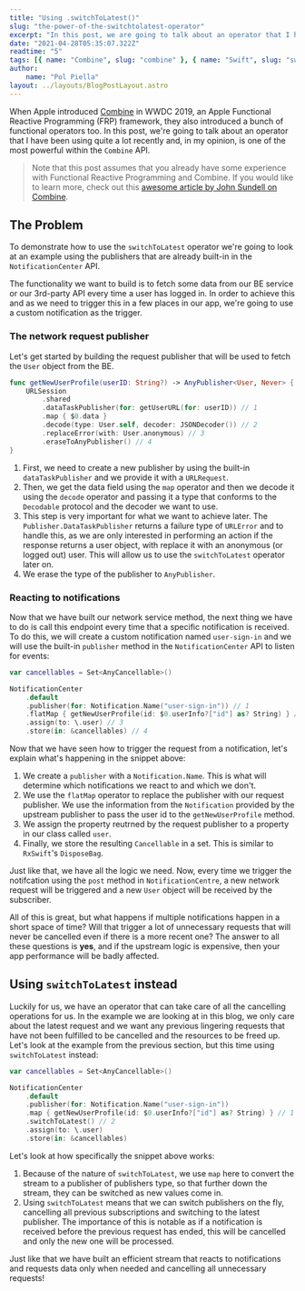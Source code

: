 ```yaml
---
title: "Using .switchToLatest()"
slug: "the-power-of-the-switchtolatest-operator"
excerpt: "In this post, we are going to talk about an operator that I have been using quite a lot recently and, in my opinion, is one of the most powerful within the Combine API."
date: "2021-04-28T05:35:07.322Z"
readtime: "5"
tags: [{ name: "Combine", slug: "combine" }, { name: "Swift", slug: "swift" }]
author:
    name: "Pol Piella"
layout: ../layouts/BlogPostLayout.astro
---
```


When Apple introduced [Combine](https://developer.apple.com/documentation/combine) in WWDC 2019, an Apple Functional Reactive Programming (FRP) framework, they also introduced a bunch of functional operators too. In this post, we're going to talk about an operator that I have been using quite a lot recently and, in my opinion, is one of the most powerful within the `Combine` API.

> Note that this post assumes that you already have some experience with Functional Reactive Programming and Combine. If you would like to learn more, check out this [awesome article by John Sundell on Combine](https://www.swiftbysundell.com/basics/combine/).

## The Problem

To demonstrate how to use the `switchToLatest` operator we're going to look at an example using the publishers that are already built-in in the `NotificationCenter` API.

The functionality we want to build is to fetch some data from our BE service or our 3rd-party API every time a user has logged in. In order to achieve this and as we need to trigger this in a few places in our app, we're going to use a custom notification as the trigger.

### The network request publisher

Let's get started by building the request publisher that will be used to fetch the `User` object from the BE.

```swift:DataFetcher.swift
func getNewUserProfile(userID: String?) -> AnyPublisher<User, Never> {
    URLSession
        .shared
        .dataTaskPublisher(for: getUserURL(for: userID)) // 1
        .map { $0.data }
        .decode(type: User.self, decoder: JSONDecoder()) // 2
        .replaceError(with: User.anonymous) // 3
        .eraseToAnyPublisher() // 4
}
```

1. First, we need to create a new publisher by using the built-in `dataTaskPublisher` and we provide it with a `URLRequest`.
2. Then, we get the data field using the `map` operator and then we decode it using the `decode` operator and passing it a type that conforms to the `Decodable` protocol and the decoder we want to use.
3. This step is very important for what we want to achieve later. The `Publisher.DataTaskPublisher` returns a failure type of `URLError` and to handle this, as we are only interested in performing an action if the response returns a user object, with replace it with an anonymous (or logged out) user. This will allow us to use the `switchToLatest` operator later on.
4. We erase the type of the publisher to `AnyPublisher`.

### Reacting to notifications

Now that we have built our network service method, the next thing we have to do is call this endpoint every time that a specific notification is received. To do this, we will create a custom notification named `user-sign-in` and we will use the built-in `publisher` method in the `NotificationCenter` API to listen for events:

```swift:DataFetcher.swift
var cancellables = Set<AnyCancellable>()

NotificationCenter
    .default
    .publisher(for: Notification.Name("user-sign-in")) // 1
    .flatMap { getNewUserProfile(id: $0.userInfo?["id"] as? String) } // 2
    .assign(to: \.user) // 3
    .store(in: &cancellables) // 4
```

Now that we have seen how to trigger the request from a notification, let's explain what's happening in the snippet above:

1. We create a `publisher` with a `Notification.Name`. This is what will determine which notifications we react to and which we don't.
2. We use the `flatMap` operator to replace the publisher with our request publisher. We use the information from the `Notification` provided by the upstream publisher to pass the user id to the `getNewUserProfile` method.
3. We assign the property reutrned by the request publisher to a property in our class called `user`.
4. Finally, we store the resulting `Cancellable` in a set. This is similar to `RxSwift`'s `DisposeBag`.

Just like that, we have all the logic we need. Now, every time we trigger the notifcation using the `post` method in `NotificationCentre`, a new network request will be triggered and a new `User` object will be received by the subscriber.

All of this is great, but what happens if multiple notifications happen in a short space of time? Will that trigger a lot of unnecessary requests that will never be cancelled even if there is a more recent one? The answer to all these questions is **yes**, and if the upstream logic is expensive, then your app performance will be badly affected.

## Using `switchToLatest` instead

Luckily for us, we have an operator that can take care of all the cancelling operations for us. In the example we are looking at in this blog, we only care about the latest request and we want any previous lingering requests that have not been fulfilled to be cancelled and the resources to be freed up. Let's look at the example from the previous section, but this time using `switchToLatest` instead:

```swift:DataFetcher.swift
var cancellables = Set<AnyCancellable>()

NotificationCenter
    .default
    .publisher(for: Notification.Name("user-sign-in"))
    .map { getNewUserProfile(id: $0.userInfo?["id"] as? String) } // 1
    .switchToLatest() // 2
    .assign(to: \.user)
    .store(in: &cancellables)
```

Let's look at how specifically the snippet above works:

1. Because of the nature of `switchToLatest`, we use `map` here to convert the stream to a publisher of publishers type, so that further down the stream, they can be switched as new values come in.
2. Using `switchToLatest` means that we can switch publishers on the fly, cancelling all previous subscriptions and switching to the latest publisher. The importance of this is notable as if a notification is received before the previous request has ended, this will be cancelled and only the new one will be processed.

Just like that we have built an efficient stream that reacts to notifications and requests data only when needed and cancelling all unnecessary requests!
